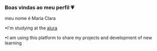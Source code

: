 ### Boas vindas ao meu perfil 💗

meu nome é Maria Clara 

•I'm studying at the [alura](https://www.alura.com.br) 

•I am using this platform to share my projects and development of new learning 













